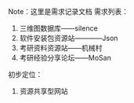 Note：这里是需求记录文档
需求列表：

1. 三维图数据库——silence
2. 软件安装包资源站————Json
3. 考研资料资源站——机械村
4. 考研经验分享论坛——MoSan

初步定位：
1. 资源共享型网站

